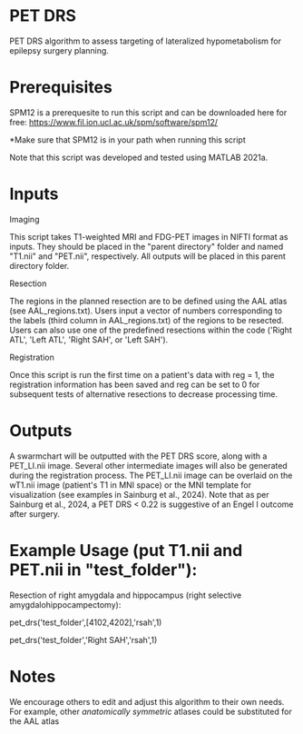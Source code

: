 # PET DRS
PET DRS algorithm to assess targeting of lateralized hypometabolism for epilepsy surgery planning.

# Prerequisites
SPM12 is a prerequesite to run this script and can be downloaded here for free: https://www.fil.ion.ucl.ac.uk/spm/software/spm12/

*Make sure that SPM12 is in your path when running this script

Note that this script was developed and tested using MATLAB 2021a.

# Inputs
Imaging

This script takes T1-weighted MRI and FDG-PET images in NIFTI format as inputs. They should be placed in the "parent directory" folder and named "T1.nii" and "PET.nii", respectively. All outputs will be placed in this parent directory folder.

Resection

The regions in the planned resection are to be defined using the AAL atlas (see AAL_regions.txt). Users input a vector of numbers corresponding to the labels (third column in AAL_regions.txt) of the regions to be resected. Users can also use one of the predefined resections within the code ('Right ATL', 'Left ATL', 'Right SAH', or 'Left SAH').

Registration

Once this script is run the first time on a patient's data with reg = 1, the registration information has been saved and reg can be set to 0 for subsequent tests of alternative resections to decrease processing time.

# Outputs
A swarmchart will be outputted with the PET DRS score, along with a PET_LI.nii image. Several other intermediate images will also be generated during the registration process. The PET_LI.nii image can be overlaid on the wT1.nii image (patient's T1 in MNI space) or the MNI template for visualization (see examples in Sainburg et al., 2024). Note that as per Sainburg et al., 2024, a PET DRS < 0.22 is suggestive of an Engel I outcome after surgery.

# Example Usage (put T1.nii and PET.nii in "test_folder"):
Resection of right amygdala and hippocampus (right selective amygdalohippocampectomy):

pet_drs('test_folder',[4102,4202],'rsah',1)

pet_drs('test_folder','Right SAH','rsah',1)

# Notes
We encourage others to edit and adjust this algorithm to their own needs. For example, other *anatomically symmetric* atlases could be substituted for the AAL atlas

